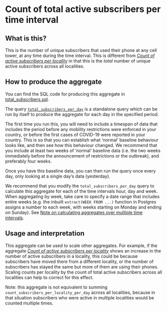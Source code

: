 # Count of total active subscribers per time interval

## What is this?

This is the number of unique subscribers that used their phone at any cell tower, at any time during the time interval. This is different from [_Count of active subscribers per locality_](count_subscribers.md) in that this is the _total_ number of unique active subscribers across all localities.

## How to produce the aggregate

You can find the SQL code for producing this aggregate in [total_subscribers.sql](total_subscribers.sql).

The query [`total_subscribers_per_day`](total_subscribers.sql#L5-L15) is a standalone query which can be run by itself to produce the aggregate for each day in the specified period.

The first time you run this, you will need to include a timespan of data that includes the period before any mobility restrictions were enforced in your country, or before the first cases of COVID-19 were reported in your country. This is so that you can establish what ‘normal’ baseline behaviour looks like, and then see how this behaviour changed. We recommend that you include at least two weeks of ‘normal’ baseline data (i.e. the two weeks immediately before the announcement of restrictions or the outbreak), and preferably four weeks.

Once you have this baseline data, you can then run the query once every day, only looking at a single day’s data (yesterday).

We recommend that you modify the `total_subscribers_per_day` query to calculate this aggregate for each of the time intervals hour, day and week. When aggregating by week, take care to specify a date range that includes entire weeks (e.g. the inbuilt `extract(WEEK FROM ...)` function in Postgres assigns a number to each week, with weeks starting on Monday and ending on Sunday). See [Note on calculating aggregates over multiple time intervals](README.md#calculating-aggregates-over-multiple-time-intervals-and-locality-sizes).

## Usage and interpretation

This aggregate can be used to scale other aggregates. For example, if the aggregate [_Count of active subscribers per locality_](count_subscribers.md) shows an increase in the number of active subscribers in a locality, this could be because subscribers have moved there from a different locality, or the number of subscribers has stayed the same but more of them are using their phones. Scaling counts per locality by the count of total active subscribers across all localities can help to correct for this effect.

Note: this aggregate is not equivalent to summing `count_subscribers_per_locality_per_day` across all localities, because in that situation subscribers who were active in multiple localities would be counted multiple times.